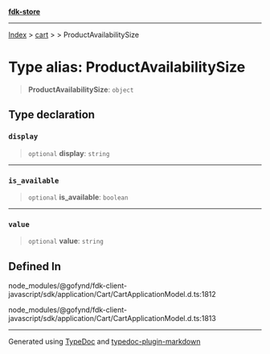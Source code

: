 [**fdk-store**](../../../README.md)
***

[Index](../../../API.md) > [cart](../../README.md) > [<internal>](../README.md) > ProductAvailabilitySize

# Type alias: ProductAvailabilitySize

> **ProductAvailabilitySize**: `object`

## Type declaration

### `display`

> `optional` **display**: `string`

***

### `is_available`

> `optional` **is\_available**: `boolean`

***

### `value`

> `optional` **value**: `string`

## Defined In

node\_modules/@gofynd/fdk-client-javascript/sdk/application/Cart/CartApplicationModel.d.ts:1812

node\_modules/@gofynd/fdk-client-javascript/sdk/application/Cart/CartApplicationModel.d.ts:1813

***
Generated using [TypeDoc](https://typedoc.org/) and [typedoc-plugin-markdown](https://www.npmjs.com/package/typedoc-plugin-markdown)
